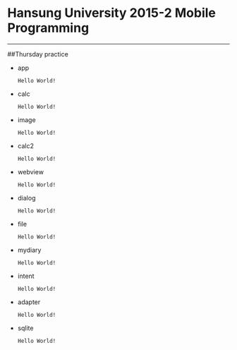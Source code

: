 # Hansung University 2015-2 Mobile Programming
---
##Thursday practice

- app
	```
	Hello World!
	```
- calc
	```
	Hello World!
	```
- image
	```
	Hello World!
	```
- calc2
	```
	Hello World!
	```
- webview
	```
	Hello World!
	```
- dialog
	```
	Hello World!
	```
- file
	```
	Hello World!
	```
- mydiary
	```
	Hello World!
	```
- intent
	```
	Hello World!
	```
- adapter
	```
	Hello World!
	```
- sqlite
	```
	Hello World!
	```
